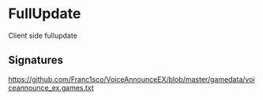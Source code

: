 # FullUpdate

Client side fullupdate

## Signatures

https://github.com/Franc1sco/VoiceAnnounceEX/blob/master/gamedata/voiceannounce_ex.games.txt
